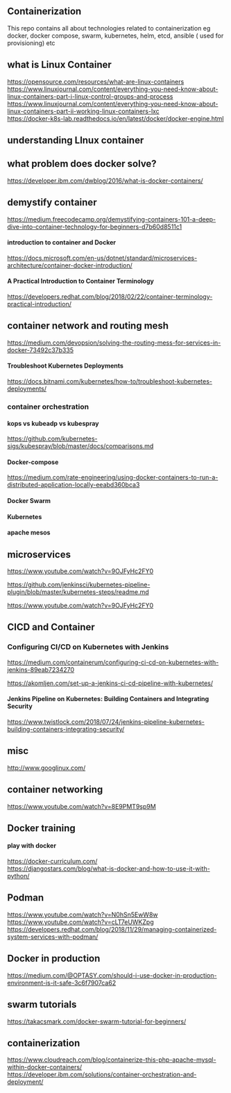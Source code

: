 ## Containerization
This repo contains all about technologies related to containerization eg docker, docker compose, swarm, kubernetes, helm, etcd, ansible ( used for provisioning) etc

## what is Linux Container 
https://opensource.com/resources/what-are-linux-containers \
https://www.linuxjournal.com/content/everything-you-need-know-about-linux-containers-part-i-linux-control-groups-and-process \
https://www.linuxjournal.com/content/everything-you-need-know-about-linux-containers-part-ii-working-linux-containers-lxc \
https://docker-k8s-lab.readthedocs.io/en/latest/docker/docker-engine.html

## understanding LInux container 
## what problem does docker solve? 
https://developer.ibm.com/dwblog/2016/what-is-docker-containers/

## demystify container
https://medium.freecodecamp.org/demystifying-containers-101-a-deep-dive-into-container-technology-for-beginners-d7b60d8511c1

#### introduction to container and Docker
https://docs.microsoft.com/en-us/dotnet/standard/microservices-architecture/container-docker-introduction/

#### A Practical Introduction to Container Terminology
https://developers.redhat.com/blog/2018/02/22/container-terminology-practical-introduction/

## container network and routing mesh
https://medium.com/devopsion/solving-the-routing-mess-for-services-in-docker-73492c37b335

#### Troubleshoot Kubernetes Deployments
https://docs.bitnami.com/kubernetes/how-to/troubleshoot-kubernetes-deployments/

### container orchestration 

#### kops vs kubeadp vs kubespray
https://github.com/kubernetes-sigs/kubespray/blob/master/docs/comparisons.md

#### Docker-compose
https://medium.com/rate-engineering/using-docker-containers-to-run-a-distributed-application-locally-eeabd360bca3
#### Docker Swarm 

#### Kubernetes
#### apache mesos 


## microservices
https://www.youtube.com/watch?v=9OJFyHc2FY0

https://github.com/jenkinsci/kubernetes-pipeline-plugin/blob/master/kubernetes-steps/readme.md 


https://www.youtube.com/watch?v=9OJFyHc2FY0


## CICD and Container

### Configuring CI/CD on Kubernetes with Jenkins
https://medium.com/containerum/configuring-ci-cd-on-kubernetes-with-jenkins-89eab7234270



https://akomljen.com/set-up-a-jenkins-ci-cd-pipeline-with-kubernetes/


#### Jenkins Pipeline on Kubernetes: Building Containers and Integrating Security
https://www.twistlock.com/2018/07/24/jenkins-pipeline-kubernetes-building-containers-integrating-security/





## misc 
http://www.googlinux.com/

## container networking 
https://www.youtube.com/watch?v=8E9PMT9sp9M


## Docker training 
#### play with docker 
https://docker-curriculum.com/ \
https://djangostars.com/blog/what-is-docker-and-how-to-use-it-with-python/




## Podman ############################################
https://www.youtube.com/watch?v=N0hSn5EwW8w \
https://www.youtube.com/watch?v=cLT7eUWKZpg \
https://developers.redhat.com/blog/2018/11/29/managing-containerized-system-services-with-podman/


## Docker in production 
https://medium.com/@OPTASY.com/should-i-use-docker-in-production-environment-is-it-safe-3c6f7907ca62


## swarm tutorials
https://takacsmark.com/docker-swarm-tutorial-for-beginners/


## containerization
https://www.cloudreach.com/blog/containerize-this-php-apache-mysql-within-docker-containers/ \
https://developer.ibm.com/solutions/container-orchestration-and-deployment/
